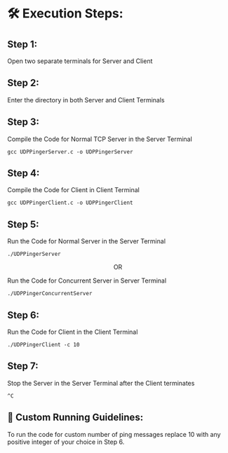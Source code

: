 <h1>🛠️ Execution Steps:</h1>

<h2>Step 1:</h2>

<p>Open two separate terminals for Server and Client</p>



<h2>Step 2:</h2>

<p>Enter the directory in both Server and Client Terminals</p>



<h2>Step 3:</h2>

<p>Compile the Code for Normal TCP Server in the Server Terminal</p>

```shell
gcc UDPPingerServer.c -o UDPPingerServer
```



<h2>Step 4:</h2>

<p>Compile the Code for Client in Client Terminal</p>

```shell
gcc UDPPingerClient.c -o UDPPingerClient
```



<h2>Step 5:</h2>

<p>Run the Code for Normal Server in the Server Terminal</p>

```shell
./UDPPingerServer
```

<center>OR</center>

<p>Run the Code for Concurrent Server in Server Terminal</p>

```shell
./UDPPingerConcurrentServer
```



<h2>Step 6:</h2>

<p>Run the Code for Client in the Client Terminal</p>

```shell
./UDPPingerClient -c 10
```



<h2>Step 7:</h2>

<p>Stop the Server in the Server Terminal after the Client terminates</p>

```shell
^C
```



<h2>🍰 Custom Running Guidelines:</h2>

To run the code for custom number of ping messages replace 10 with any positive integer of your choice in Step 6.